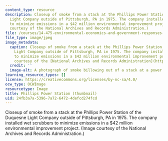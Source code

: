 ```yaml
---
content_type: resource
description: Closeup of smoke from a stack at the Phillips Power Station of the Duquesne
  Light Company outside of Pittsburgh, PA in 1975. The company installed wet scrubbers
  to minimize emissions in a $42 million environmental improvement project. (Image
  courtesy of the National Archives and Records Administration.)
file: /courses/14-475-environmental-economics-and-government-responses-to-market-failure-spring-2005/24fb3a7a53967a7264724defcd274fcd_14-475s05-th.jpg
file_type: image/jpeg
image_metadata:
  caption: Closeup of smoke from a stack at the Phillips Power Station of the Duquesne
    Light Company outside of Pittsburgh, PA in 1975. The company installed wet scrubbers
    to minimize emissions in a $42 million environmental improvement project. (Image
    courtesy of the [National Archives and Records Administration](http://www.archives.gov/).)
  credit: ''
  image-alt: A photograph of smoke billowing out of a stack at a power station.
learning_resource_types: []
license: https://creativecommons.org/licenses/by-nc-sa/4.0/
ocw_type: OCWImage
resourcetype: Image
title: Phillips Power Station (thumbnail)
uid: 24fb3a7a-5396-7a72-6472-4defcd274fcd
---
```

Closeup of smoke from a stack at the Phillips Power Station of the Duquesne Light Company outside of Pittsburgh, PA in 1975. The company installed wet scrubbers to minimize emissions in a $42 million environmental improvement project. (Image courtesy of the National Archives and Records Administration.)